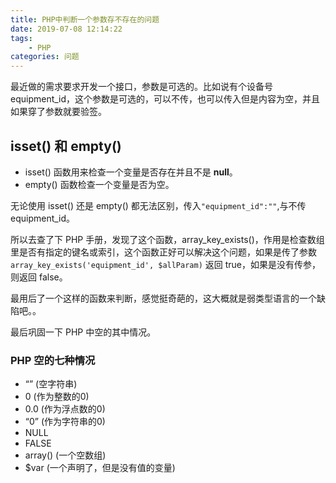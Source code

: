 ```yaml
---
title: PHP中判断一个参数存不存在的问题
date: 2019-07-08 12:14:22
tags: 
    - PHP
categories: 问题
---
```


最近做的需求要求开发一个接口，参数是可选的。比如说有个设备号 equipment_id，这个参数是可选的，可以不传，也可以传入但是内容为空，并且如果穿了参数就要验签。

## isset() 和 empty()

- isset() 函数用来检查一个变量是否存在并且不是 **null**。
- empty() 函数检查一个变量是否为空。

无论使用 isset() 还是 empty() 都无法区别，传入`"equipment_id":""`,与不传 equipment_id。

所以去查了下 PHP 手册，发现了这个函数，array_key_exists()，作用是检查数组里是否有指定的键名或索引，这个函数正好可以解决这个问题，如果是传了参数 `array_key_exists('equipment_id', $allParam)` 返回 true，如果是没有传参，则返回 false。

最用后了一个这样的函数来判断，感觉挺奇葩的，这大概就是弱类型语言的一个缺陷吧。。

最后巩固一下 PHP 中空的其中情况。

### PHP 空的七种情况

- “” (空字符串)
- 0 (作为整数的0)
- 0.0 (作为浮点数的0)
- “0” (作为字符串的0)
- NULL
- FALSE
- array() (一个空数组)
- $var (一个声明了，但是没有值的变量)